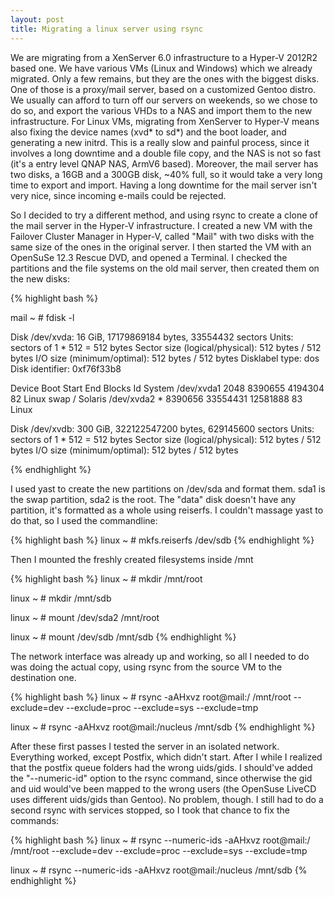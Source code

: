 ```yaml
---
layout: post
title: Migrating a linux server using rsync
---
```


We are migrating from a XenServer 6.0 infrastructure to a Hyper-V 2012R2 based one.
We have various VMs (Linux and Windows) which we already migrated.
Only a few remains, but they are the ones with the biggest disks. One of those is a proxy/mail server, based on a customized Gentoo distro.
We usually can afford to turn off our servers on weekends, so we chose to do so, and export the various VHDs to a NAS and import them to the new infrastructure.
For Linux VMs, migrating from XenServer to Hyper-V means also fixing the device names (xvd* to sd\*) and the boot loader, and generating a new initrd.
This is a really slow and painful process, since it involves a long downtime and a double file copy, and the NAS is not so fast (it's a entry level QNAP NAS, ArmV6 based).
Moreover, the mail server has two disks, a 16GB and a 300GB disk, ~40% full, so it would take a very long time to export and import. Having a long downtime for the mail server isn't very nice, since incoming e-mails could be rejected.

So I decided to try a different method, and using rsync to create a clone of the mail server in the Hyper-V infrastructure.
I created a new VM with the Failover Cluster Manager in Hyper-V, called "Mail" with two disks with the same size of the ones in the original server.
I then started the VM with an OpenSuSe 12.3 Rescue DVD, and opened a Terminal.
I checked the partitions and the file systems on the old mail server, then created them on the new disks:

{% highlight bash %}
 
mail ~ # fdisk -l

Disk /dev/xvda: 16 GiB, 17179869184 bytes, 33554432 sectors
Units: sectors of 1 * 512 = 512 bytes
Sector size (logical/physical): 512 bytes / 512 bytes
I/O size (minimum/optimal): 512 bytes / 512 bytes
Disklabel type: dos
Disk identifier: 0xf76f33b8

Device     Boot     Start       End   Blocks  Id System
/dev/xvda1           2048   8390655  4194304  82 Linux swap / Solaris
/dev/xvda2 *      8390656  33554431 12581888  83 Linux


Disk /dev/xvdb: 300 GiB, 322122547200 bytes, 629145600 sectors
Units: sectors of 1 * 512 = 512 bytes
Sector size (logical/physical): 512 bytes / 512 bytes
I/O size (minimum/optimal): 512 bytes / 512 bytes

{% endhighlight %}

I used yast to create the new partitions on /dev/sda and format them. sda1 is the swap partition, sda2 is the root.
The "data" disk doesn't have any partition, it's formatted as a whole using reiserfs. I couldn't massage yast to do that, so I used the commandline:

{% highlight bash %}
linux ~ # mkfs.reiserfs /dev/sdb
{% endhighlight %}

Then I mounted the freshly created filesystems inside /mnt

{% highlight bash %}
linux ~ # mkdir /mnt/root

linux ~ # mkdir /mnt/sdb

linux ~ # mount /dev/sda2 /mnt/root

linux ~ # mount /dev/sdb /mnt/sdb
{% endhighlight %}

The network interface was already up and working, so all I needed to do was doing the actual copy, using rsync from the source VM to the destination one.

{% highlight bash %}
linux ~ # rsync -aAHxvz root@mail:/ /mnt/root --exclude=dev --exclude=proc --exclude=sys --exclude=tmp

linux ~ # rsync -aAHxvz root@mail:/nucleus /mnt/sdb
{% endhighlight %}

After these first passes I tested the server in an isolated network. Everything worked, except Postfix, which didn't start. After I while I realized that the postfix queue folders had the wrong uids/gids.
I should've added the "--numeric-id" option to the rsync command, since otherwise the gid and uid would've been mapped to the wrong users (the OpenSuse LiveCD uses different uids/gids than Gentoo). No problem, though. I still had to do a second rsync with services stopped, so I took that chance to fix the commands:

{% highlight bash %}
linux ~ # rsync --numeric-ids -aAHxvz root@mail:/ /mnt/root --exclude=dev --exclude=proc --exclude=sys --exclude=tmp

linux ~ # rsync --numeric-ids -aAHxvz root@mail:/nucleus /mnt/sdb
{% endhighlight %}
